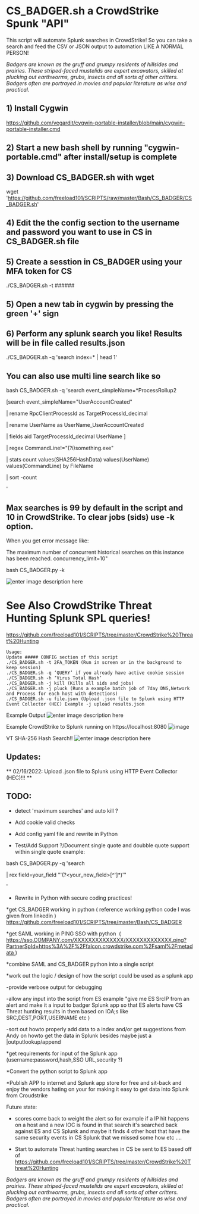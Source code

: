 # CS_BADGER.sh a CrowdStrike Spunk "API"

This script will automate Splunk searches in CrowdStrike! So you can take a search and feed the CSV or JSON output to automation LIKE A NORMAL PERSON!

*Badgers are known as the gruff and grumpy residents of hillsides and prairies. These striped-faced mustelids are expert excavators, skilled at plucking out earthworms, grubs, insects and all sorts of other critters. Badgers often are portrayed in movies and popular literature as wise and practical.*

## 1) Install Cygwin
https://github.com/vegardit/cygwin-portable-installer/blob/main/cygwin-portable-installer.cmd

## 2) Start a new bash shell by running "cygwin-portable.cmd" after install/setup is complete

## 3) Download CS_BADGER.sh with wget 
wget 'https://github.com/freeload101/SCRIPTS/raw/master/Bash/CS_BADGER/CS_BADGER.sh'

## 4) Edit the the config section to the username and password you want to use in CS in CS_BADGER.sh file

## 5) Create a sesstion in CS_BADGER using your MFA token for CS
./CS_BADGER.sh -t ######

## 5) Open a new tab in cygwin by pressing the green '+' sign

## 6) Perform any splunk search you like! Results will be in file called results.json
./CS_BADGER.sh -q 'search index=* | head 1'


## You can also use multi line search like so

bash CS_BADGER.sh -q 'search event_simpleName=\*ProcessRollup2 

[search event_simpleName="UserAccountCreated" 

| rename RpcClientProcessId as TargetProcessId_decimal 

| rename UserName as UserName_UserAccountCreated 

| fields aid TargetProcessId_decimal UserName ] 

|  regex CommandLine!="(?i)something\.exe"

| stats count values(SHA256HashData) values(UserName) values(CommandLine) by  FileName

| sort -count

'

## Max searches is 99 by default in the script and 10 in CrowdStrike. To clear jobs (sids) use -k option. 
When you get error message like:

The maximum number of concurrent historical searches on this instance has been reached. concurrency_limit=10"

bash CS_BADGER.py -k

![enter image description here](https://github.com/freeload101/SCRIPTS/blob/master/Bash/CS_BADGER/SCREEN_SHOTS/SC_BADGER_KILLALL.jpg?raw=true)

# See Also CrowdStrike Threat Hunting Splunk SPL queries! 
https://github.com/freeload101/SCRIPTS/tree/master/CrowdStrike%20Threat%20Hunting 

```
Usage:
Update ##### CONFIG section of this script
./CS_BADGER.sh -t 2FA_TOKEN (Run in screen or in the background to keep session)
./CS_BADGER.sh -q ‘QUERY’ if you already have active cookie session
./CS_BADGER.sh -h ‘Virus Total Hash’
./CS_BADGER.sh -j kill (Kills all sids and jobs)
./CS_BADGER.sh -j pluck (Runs a example batch job of 7day DNS,Network and Process for each host with detections)
./CS_BADGER.sh -u file.json (Upload .json file to Splunk using HTTP Event Collector (HEC) Example -j upload results.json
```

Example Output
![enter image description here](https://github.com/freeload101/SCRIPTS/blob/master/Bash/CS_BADGER/SCREEN_SHOTS/CS_BADGER.jpg?raw=true?raw=true)

Example CrowdStrike to Splunk running on https://localhost:8080
![image](https://user-images.githubusercontent.com/4307863/154322725-4f326554-0093-42d9-a245-104eb1aa90ec.png)

VT SHA-256 Hash Search!! 
![enter image description here](https://github.com/freeload101/SCRIPTS/blob/master/Bash/CS_BADGER/SCREEN_SHOTS/CS_BADGER_VT.jpg?raw=true?raw=true)


## Updates:
** 02/16/2022: Upload .json file to Splunk using HTTP Event Collector (HEC)!!!  **


## TODO:
* detect 'maximum searches' and auto kill ?

* Add cookie valid checks

* Add config yaml file and rewrite in Python

* Test/Add Support ?/Document single quote and doubble quote support within single quote example:

bash CS_BADGER.py -q 'search  

| rex field=your_field "\'(?<your_new_field>[^\']*)\'"

'

* Rewrite in Python with secure coding practices!
 
 


*get CS_BADGER working in python ( reference working python code I was given from linkedin ) https://github.com/freeload101/SCRIPTS/tree/master/Bash/CS_BADGER

*get SAML working in PING SSO with python  ( https://sso.COMPANY.com/XXXXXXXXXXXXXX/XXXXXXXXXXXXX.ping?PartnerSpId=https%3A%2F%2Ffalcon.crowdstrike.com%2Fsaml%2Fmetadata )

*combine SAML and CS_BADGER python into a single script

*work out the logic / design of how the script could be used as a splunk app

-provide verbose output for debugging

-allow any input into the script from ES example "give me ES SrcIP from an alert and make it a input to badger Splunk app so that ES alerts have CS Threat hunting results in them 
based on IOA;s like SRC,DEST,PORT,USERNAME etc )

-sort out howto properly add data to a index and/or get suggestions from Andy on howto get the data in Splunk besides maybe just a |outputlookup/append

*get requirements for input of the Splunk app (username:password,hash,SSO URL,security ?)

*Convert the python script to Splunk app

*Publish APP to internet and Splunk app store for free and sit-back and enjoy the vendors hating on your for making it easy to get data into Splunk from Croudstrike


Future state:

* scores come back to weight the alert so for example if a IP hit happens on a host and a new IOC is found in that search it's searched back against ES and CS Splunk and maybe it finds 4 other host that have the same security events in CS Splunk that we missed some how etc ....

* Start to  automate Threat hunting searches in CS be sent to ES  based off of https://github.com/freeload101/SCRIPTS/tree/master/CrowdStrike%20Threat%20Hunting
















*Badgers are known as the gruff and grumpy residents of hillsides and prairies. These striped-faced mustelids are expert excavators, skilled at plucking out earthworms, grubs, insects and all sorts of other critters. Badgers often are portrayed in movies and popular literature as wise and practical.*



